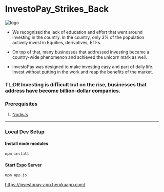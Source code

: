# InvestoPay_Strikes_Back
![logo](https://nikhilarora.netlify.app/assets/investopay.png)
- We recognized the lack of education and effort that went around investing in the country. In the country, only 3% of the population actively invest in Equities, derivatives, ETFs.
- On top of that, many businesses that addressed investing became a country-wide phenomenon and achieved the unicorn mark as well.
 
- investoPay was designed to make investing easy and part of daily life. Invest without putting in the work and reap the benefits of the market.

### TL;DR Investing is difficult but on the rise, businesses that address have become billion-dollar companies.


### Prerequisites
1. [NodeJs](https://nodejs.org/en/download/)

---
### Local Dev Setup

#### Install node modules
```sh
npm install
```

#### Start Expo Server
```sh
npm app.js
```

https://investopay-app.herokuapp.com/
